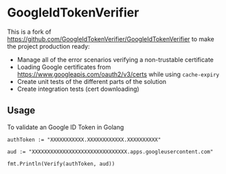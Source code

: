# GoogleIdTokenVerifier

This is a fork of https://github.com/GoogleIdTokenVerifier/GoogleIdTokenVerifier to make the project production ready:
  - Manage all of the error scenarios verifying a non-trustable certificate
  - Loading Google certificates from https://www.googleapis.com/oauth2/v3/certs while using `cache-expiry`
  - Create unit tests of the different parts of the solution
  - Create integration tests (cert downloading)

## Usage
To validate an Google ID Token in Golang


```
authToken := "XXXXXXXXXXX.XXXXXXXXXXXX.XXXXXXXXXX"

aud := "XXXXXXXXXXXXXXXXXXXXXXXXXXXXXXX.apps.googleusercontent.com"

fmt.Println(Verify(authToken, aud))
```

